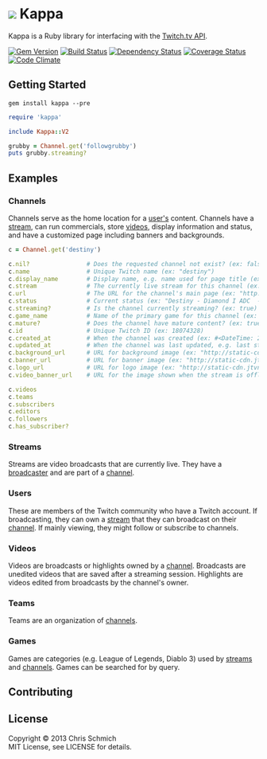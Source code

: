# <img src="https://raw.github.com/schmich/kappa/master/assets/kappa.png" /> Kappa

Kappa is a Ruby library for interfacing with the [Twitch.tv API](https://github.com/justintv/Twitch-API).

[![Gem Version](https://badge.fury.io/rb/kappa.png)](https://badge.fury.io/rb/kappa.png)
[![Build Status](https://secure.travis-ci.org/schmich/tome.png)](http://travis-ci.org/schmich/tome)
[![Dependency Status](https://gemnasium.com/schmich/kappa.png)](https://gemnasium.com/schmich/kappa)
[![Coverage Status](https://coveralls.io/repos/schmich/kappa/badge.png?branch=master)](https://coveralls.io/r/schmich/kappa?branch=master)
[![Code Climate](https://codeclimate.com/github/schmich/kappa.png)](https://codeclimate.com/github/schmich/kappa)

## Getting Started

`gem install kappa --pre`

```ruby
require 'kappa'

include Kappa::V2

grubby = Channel.get('followgrubby')
puts grubby.streaming?
```

## Examples

### Channels

Channels serve as the home location for a [user's](#users) content. Channels have a [stream](#streams), can run commercials, store [videos](#videos), display information and status, and have a customized page including banners and backgrounds.

```ruby
c = Channel.get('destiny')

c.nil?                # Does the requested channel not exist? (ex: false)
c.name                # Unique Twitch name (ex: "destiny")
c.display_name        # Display name, e.g. name used for page title (ex: "Destiny")
c.stream              # The currently live stream for this channel (ex: #<Kappa::V2::Stream> object)
c.url                 # The URL for the channel's main page (ex: "http://www.twitch.tv/destiny")
c.status              # Current status (ex: "Destiny - Diamond I ADC  - Number 1 Draven player in the entire Omaha (NE) metro area -watch from http://www.destiny.gg")
c.streaming?          # Is the channel currently streaming? (ex: true)
c.game_name           # Name of the primary game for this channel (ex: "League of Legends")
c.mature?             # Does the channel have mature content? (ex: true)
c.id                  # Unique Twitch ID (ex: 18074328)
c.created_at          # When the channel was created (ex: #<DateTime: 2010-11-22T04:14:56+00:00 ((2455523j,15296s,0n),+0s,2299161j)>)
c.updated_at          # When the channel was last updated, e.g. last stream time (ex: #<DateTime: 2013-05-11T19:57:29+00:00 ((2456424j,71849s,0n),+0s,2299161j)>)
c.background_url      # URL for background image (ex: "http://static-cdn.jtvnw.net/jtv_user_pictures/destiny-channel_background_image-ab706db77853e079.jpeg")
c.banner_url          # URL for banner image (ex: "http://static-cdn.jtvnw.net/jtv_user_pictures/destiny-channel_header_image-d2b9b2452f67ec00-640x125.jpeg")
c.logo_url            # URL for logo image (ex: "http://static-cdn.jtvnw.net/jtv_user_pictures/destiny-profile_image-168e66661c484c5e-300x300.jpeg")
c.video_banner_url    # URL for the image shown when the stream is offline (ex: "http://static-cdn.jtvnw.net/jtv_user_pictures/destiny-channel_offline_image-7a21fd1bd88c4ac3-640x360.jpeg")

c.videos
c.teams
c.subscribers
c.editors
c.followers
c.has_subscriber?
```

### Streams

Streams are video broadcasts that are currently live. They have a [broadcaster](#users) and are part of a [channel](#channels).

### Users

These are members of the Twitch community who have a Twitch account. If broadcasting, they can own a [stream](#streams) that they can broadcast on their [channel](#channels). If mainly viewing, they might follow or subscribe to channels.

### Videos

Videos are broadcasts or highlights owned by a [channel](#channels). Broadcasts are unedited videos that are saved after a streaming session. Highlights are videos edited from broadcasts by the channel's owner.

### Teams

Teams are an organization of [channels](#channels).

### Games

Games are categories (e.g. League of Legends, Diablo 3) used by [streams](#streams) and [channels](#channels). Games can be searched for by query.

## Contributing

## License

Copyright &copy; 2013 Chris Schmich
<br />
MIT License, see LICENSE for details.

